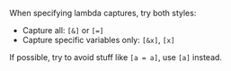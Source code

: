 When specifying lambda captures, try both styles:

* Capture all: `[&]` or `[=]`
* Capture specific variables only: `[&x]`, `[x]`

If possible, try to avoid stuff like `[a = a]`, use `[a]` instead.
